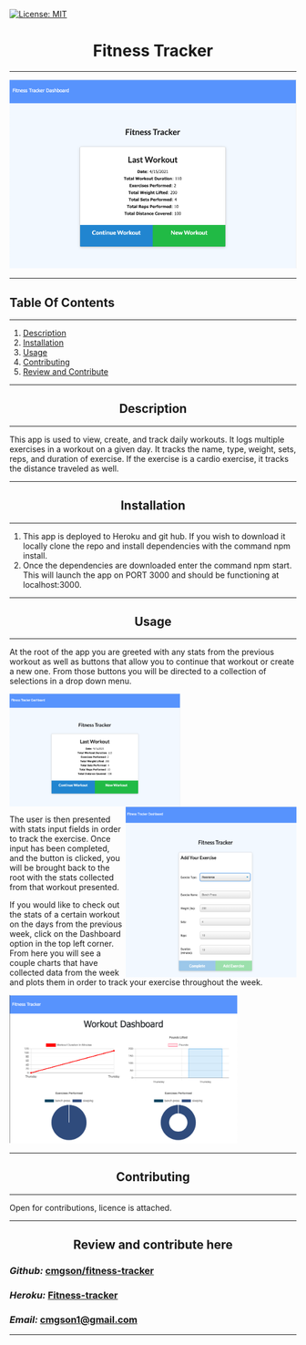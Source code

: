 
   [![License: MIT](https://img.shields.io/badge/License-MIT-yellow.svg)](https://opensource.org/licenses/MIT)


# <div align='center'> **Fitness Tracker** </div>

--- 
<img src="assets/landing.png">

--- 

## **Table Of Contents** 

---

1. [Description](#description)
2. [Installation](#installation)
3. [Usage](#usage)
4. [Contributing](#contributing)
5. [Review and Contribute](#github)

--- 


## <div align ='center'> <a name="description"></a> **Description** </div> 

--- 

This app is used to view, create, and track daily workouts.  It logs multiple exercises in a workout on a given day.  It tracks the name, type, weight, sets, reps, and duration of exercise.  If the exercise is a cardio exercise, it tracks the distance traveled as well.

--- 
 
## <div align ='center'> <a name="installation"></a> **Installation** </div>
--- 
 <ol>
   <li>This app is deployed to Heroku and git hub.  If you wish to download it locally clone the repo and install dependencies with the command npm install.</li>
   <li>Once the dependencies are downloaded enter the command npm start.  This will launch the app on PORT 3000 and should be functioning at localhost:3000.</li>
</ol>

--- 

## <div align ='center'> <a name="usage"></a> **Usage** </div>

--- 

<p>At the root of the app you are greeted with any stats from the previous workout as well as buttons that allow you to continue that workout or create a new one.  From those buttons you will be directed to a collection of selections in a drop down menu.</p>

<img src="assets/landing.png" width="300" align="center">

<img src="assets/resistance.png" width="300" height="300" align="right">

<p>The user is then presented with stats input fields in order to track the exercise.  Once input has been completed, and the button is clicked, you will be brought back to the root with the stats collected from that workout presented.</p>
<p>If you would like to check out the stats of a certain workout on the days from the previous week, click on the Dashboard option in the top left corner.  From here you will see a couple charts that have collected data from the week and plots them in order to track your exercise throughout the week.</p>
<img src="assets/dashboard.png" width="400">

--- 

## <div align ='center'> <a name="contributing"></a> **Contributing** </div>

--- 

Open for contributions, licence is attached.

--- 


## <div align ='center'> **Review and contribute here**</div>

### _Github:_ [cmgson/fitness-tracker](https://github.com/cmgson/fitness-tracker)

### _Heroku:_ [Fitness-tracker](https://salty-forest-35089.herokuapp.com/)


### _Email:_ cmgson1@gmail.com

--- 
